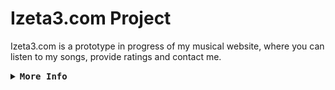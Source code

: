 # Izeta3.com Project

Izeta3.com is a prototype in progress of my musical website, where you can listen to my songs, provide ratings and contact me.

<details>
<summary><samp><b>More Info</b></samp></summary>

  ```python
# Copyright (c) 2024 Izeta3 . All rights reserved.
  ```

</details>

